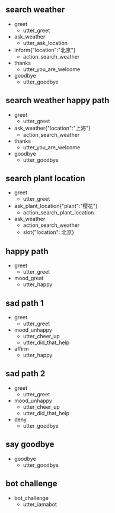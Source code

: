 ## search weather 
* greet
  - utter_greet
* ask_weather
  - utter_ask_location
* inform{"location":"北京"}
  - action_search_weather
* thanks
  - utter_you_are_welcome
* goodbye
  - utter_goodbye

## search weather happy path
* greet
  - utter_greet
* ask_weather{"location":"上海"}
  - action_search_weather
* thanks
  - utter_you_are_welcome
* goodbye
  - utter_goodbye

## search plant location
* greet
  - utter_greet
* ask_plant_location{"plant":"樱花"}
  - action_search_plant_location
* ask_weather
  - action_search_weather
  - slot{"location": 北京}

## happy path
* greet
  - utter_greet
* mood_great
  - utter_happy

## sad path 1
* greet
  - utter_greet
* mood_unhappy
  - utter_cheer_up
  - utter_did_that_help
* affirm
  - utter_happy

## sad path 2
* greet
  - utter_greet
* mood_unhappy
  - utter_cheer_up
  - utter_did_that_help
* deny
  - utter_goodbye

## say goodbye
* goodbye
  - utter_goodbye

## bot challenge
* bot_challenge
  - utter_iamabot
